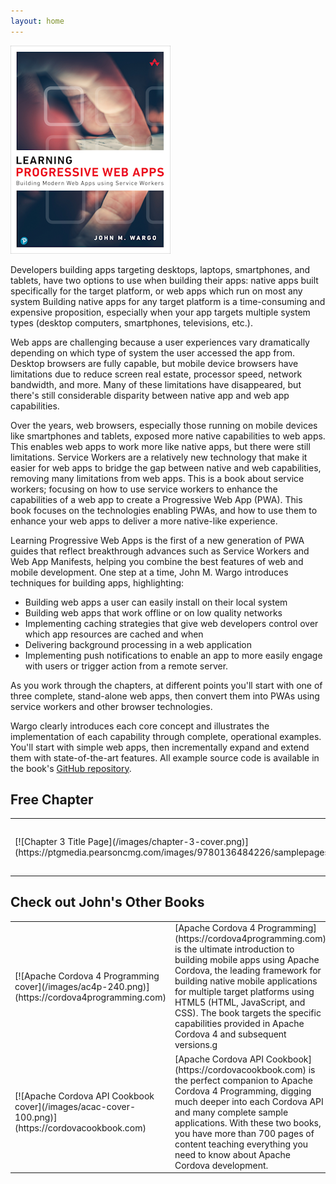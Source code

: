 ```yaml
---
layout: home
---
```


[![Learning PWA Cover Image](/images/learning-pwa-256.png)](https://amzn.to/2SgvJjq)

Developers building apps targeting desktops, laptops, smartphones, and tablets, have two options to use when building their apps: native apps built specifically for the target platform, or web apps which run on most any system Building native apps for any target platform is a time-consuming and expensive proposition, especially when your app targets multiple system types (desktop computers, smartphones, televisions, etc.).

Web apps are challenging because a user experiences vary dramatically depending on which type of system the user accessed the app from. Desktop browsers are fully capable, but mobile device browsers have limitations due to reduce screen real estate, processor speed, network bandwidth, and more. Many of these limitations have disappeared, but there's still considerable disparity between native app and web app capabilities.

Over the years, web browsers, especially those running on mobile devices like smartphones and tablets, exposed more native capabilities to web apps. This enables web apps to work more like native apps, but there were still limitations. Service Workers are a relatively new technology that make it easier for web apps to bridge the gap between native and web capabilities, removing many limitations from web apps.
This is a book about service workers; focusing on how to use service workers to enhance the capabilities of a web app to create a Progressive Web App (PWA). This book focuses on the technologies enabling PWAs, and how to use them to enhance your web apps to deliver a more native-like experience.

Learning Progressive Web Apps is the first of a new generation of PWA guides that reflect breakthrough advances such as Service Workers and Web App Manifests, helping you combine the best features of web and mobile development. One step at a time, John M. Wargo introduces techniques for building apps, highlighting:

+ Building web apps a user can easily install on their local system
+ Building web apps that work offline or on low quality networks
+ Implementing caching strategies that give web developers control over which app resources are cached and when
+ Delivering background processing in a web application
+ Implementing push notifications to enable an app to more easily engage with users or trigger action from a remote server.

As you work through the chapters, at different points you'll start with one of three complete, stand-alone web apps, then convert them into PWAs using service workers and other browser technologies.

Wargo clearly introduces each core concept and illustrates the implementation of each capability through complete, operational examples. You'll start with simple web apps, then incrementally expand and extend them with state-of-the-art features. All example source code is available in the book's [GitHub repository](https://github.com/johnwargo/learning-pwa-code).

## Free Chapter

<table border="0">
<colgroup>
<col width="120" />
</colgroup>
<tbody>
<tr>
<td markdown="span">[![Chapter 3 Title Page](/images/chapter-3-cover.png)](https://ptgmedia.pearsoncmg.com/images/9780136484226/samplepages/9780136484226_Sample.pdf)</td>
<td markdown="span">For a free look into the book, check out [Chapter 3: Service Workers](https://ptgmedia.pearsoncmg.com/images/9780136484226/samplepages/9780136484226_Sample.pdf).  The chapter introduces the [PWA News](https://pwa-news.com) application used throughout parts of the book then walks you through adding a service worker to the app and getting it working to turbocharge the app.</td>
</tr>
</tbody>
</table>

## Check out John's Other Books

<table border="0">
<colgroup>
<col width="120" />
<!-- <col width="70%" /> -->
</colgroup>
<tbody>
<tr>
<td markdown="span">[![Apache Cordova 4 Programming cover](/images/ac4p-240.png)](https://cordova4programming.com)</td>
<td markdown="span">[Apache Cordova 4 Programming](https://cordova4programming.com) is the ultimate introduction to building mobile apps using Apache Cordova, the leading framework for building native mobile applications for multiple target platforms using HTML5 (HTML, JavaScript, and CSS). The book targets the specific capabilities provided in Apache Cordova 4 and subsequent versions.g</td>
</tr>
<tr>
<td markdown="span">[![Apache Cordova API Cookbook cover](/images/acac-cover-100.png)](https://cordovacookbook.com)</td>
<td markdown="span">[Apache Cordova API Cookbook](https://cordovacookbook.com) is the perfect companion to Apache Cordova 4 Programming, digging much deeper into each Cordova API and many complete sample applications. With these two books, you have more than 700 pages of content teaching everything you need to know about Apache Cordova development.</td>
</tr>
</tbody>
</table>
